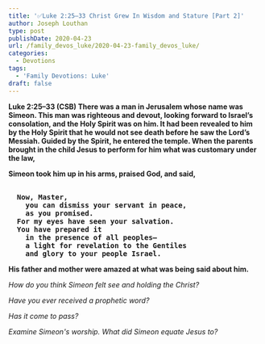 ```yaml
---
title: '✅Luke 2:25–33 Christ Grew In Wisdom and Stature [Part 2]'
author: Joseph Louthan
type: post
publishDate: 2020-04-23
url: /family_devos_luke/2020-04-23-family_devos_luke/
categories:
  - Devotions
tags:
  - 'Family Devotions: Luke'
draft: false
---
```


​**Luke 2:25–33 (CSB) There was a man in Jerusalem whose name was Simeon. This man was righteous and devout, looking forward to Israel’s consolation, and the Holy Spirit was on him.  It had been revealed to him by the Holy Spirit that he would not see death before he saw the Lord’s Messiah.  Guided by the Spirit, he entered the temple. When the parents brought in the child Jesus to perform for him what was customary under the law,**  

**Simeon took him up in his arms, praised God, and said,**

<pre><b>
  Now, Master, 
  	you can dismiss your servant in peace, 
  	as you promised.
  For my eyes have seen your salvation.  
  You have prepared it 
  	in the presence of all peoples—  
  	a light for revelation to the Gentiles 
  	and glory to your people Israel.</b>
</pre>

**His father and mother were amazed at what was being said about him.**

*How do you think Simeon felt see and holding the Christ?*

*Have you ever received a prophetic word?*

*Has it come to pass?*

*Examine Simeon's worship. What did Simeon equate Jesus to?*